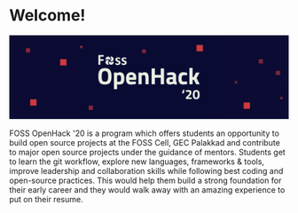 # Welcome!

![](.gitbook/assets/openhack-banner.png)

FOSS OpenHack '20 is a program which offers students an opportunity to build open source projects at the FOSS Cell, GEC Palakkad and contribute to major open source projects under the guidance of mentors. Students get to learn the git workflow, explore new languages, frameworks & tools, improve leadership and collaboration skills while following best coding and open-source practices. This would help them build a strong foundation for their early career and they would walk away with an amazing experience to put on their resume.

